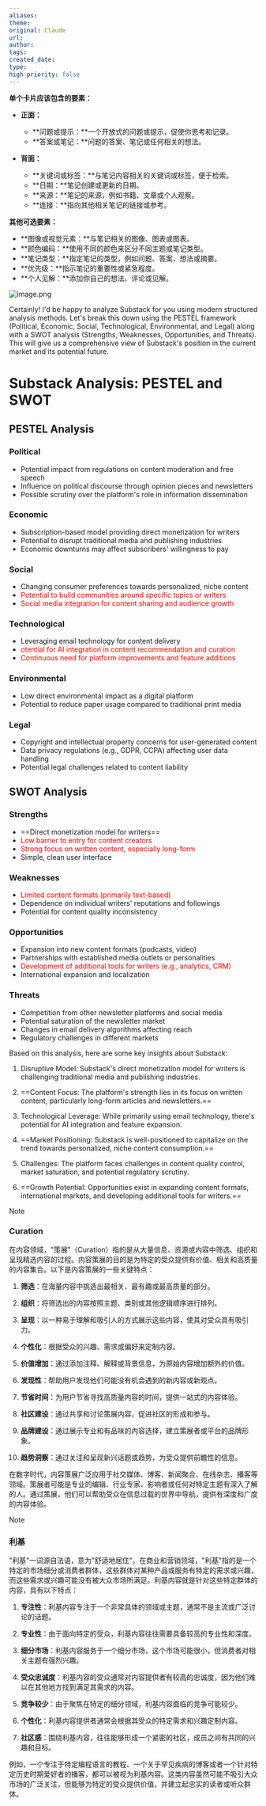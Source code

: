 ```yaml
---
aliases: 
theme: 
original: Claude
url: 
author: 
tags: 
created_date: 
type: 
high priority: false
---
```

**单个卡片应该包含的要素：**

* **正面：**
    * **问题或提示：**一个开放式的问题或提示，促使你思考和记录。
    * **答案或笔记：**问题的答案、笔记或任何相关的想法。

* **背面：**
    * **关键词或标签：**与笔记内容相关的关键词或标签，便于检索。
    * **日期：**笔记创建或更新的日期。
    * **来源：**笔记的来源，例如书籍、文章或个人观察。
    * **连接：**指向其他相关笔记的链接或参考。

**其他可选要素：**

* **图像或视觉元素：**与笔记相关的图像、图表或图表。
* **颜色编码：**使用不同的颜色来区分不同主题或笔记类型。
* **笔记类型：**指定笔记的类型，例如问题、答案、想法或摘要。
* **优先级：**指示笔记的重要性或紧急程度。
* **个人见解：**添加你自己的想法、评论或见解。



![image.png](https://cdn.jsdelivr.net/gh/duanbiao2000/BlogGallery@main/picture/20240622130701.png)

Certainly! I'd be happy to analyze Substack for you using modern structured analysis methods. Let's break this down using the PESTEL framework (Political, Economic, Social, Technological, Environmental, and Legal) along with a SWOT analysis (Strengths, Weaknesses, Opportunities, and Threats). This will give us a comprehensive view of Substack's position in the current market and its potential future.

# Substack Analysis: PESTEL and SWOT

## PESTEL Analysis

### Political
- Potential impact from regulations on content moderation and free speech
- Influence on political discourse through opinion pieces and newsletters
- Possible scrutiny over the platform's role in information dissemination

### Economic
- Subscription-based model providing direct monetization for writers
- Potential to disrupt traditional media and publishing industries
- Economic downturns may affect subscribers' willingness to pay

### Social
- Changing consumer preferences towards personalized, niche content
- <font color="#ff0000">Potential to build communities around specific topics or writers</font>
- <font color="#ff0000">Social media integration for content sharing and audience growth</font>

### Technological
- Leveraging email technology for content delivery
- <font color="#ff0000">otential for AI integration in content recommendation and curation</font>
- <font color="#ff0000">Continuous need for platform improvements and feature additions</font>

### Environmental
- Low direct environmental impact as a digital platform
- Potential to reduce paper usage compared to traditional print media

### Legal
- Copyright and intellectual property concerns for user-generated content
- Data privacy regulations (e.g., GDPR, CCPA) affecting user data handling
- Potential legal challenges related to content liability

## SWOT Analysis

### Strengths
- ==Direct monetization model for writers==
- <font color="#ff0000">Low barrier to entry for content creators</font>
- <font color="#ff0000">Strong focus on written content, especially long-form</font>
- Simple, clean user interface

### Weaknesses
- <font color="#ff0000">Limited content formats (primarily text-based)</font>
- Dependence on individual writers' reputations and followings
- Potential for content quality inconsistency

### Opportunities
- Expansion into new content formats (podcasts, video)
- Partnerships with established media outlets or personalities
- <font color="#ff0000">Development of additional tools for writers (e.g., analytics, CRM)</font>
- International expansion and localization

### Threats
- Competition from other newsletter platforms and social media
- Potential saturation of the newsletter market
- Changes in email delivery algorithms affecting reach
- Regulatory challenges in different markets


Based on this analysis, here are some key insights about Substack:

1. Disruptive Model: Substack's direct monetization model for writers is challenging traditional media and publishing industries.

2. ==Content Focus: The platform's strength lies in its focus on written content, particularly long-form articles and newsletters.==

3. Technological Leverage: While primarily using email technology, there's potential for AI integration and feature expansion.

4. ==Market Positioning: Substack is well-positioned to capitalize on the trend towards personalized, niche content consumption.==

5. Challenges: The platform faces challenges in content quality control, market saturation, and potential regulatory scrutiny.

6. ==Growth Potential: Opportunities exist in expanding content formats, international markets, and developing additional tools for writers.==

> [!NOTE]
> ### Curation
> 在内容领域，"策展"（Curation）指的是从大量信息、资源或内容中筛选、组织和呈现精选内容的过程。内容策展的目的是为特定的受众提供有价值、相关和高质量的内容集合。以下是内容策展的一些关键特点：
> 
> 1. **筛选**：在海量内容中挑选出最相关、最有趣或最高质量的部分。
> 
> 2. **组织**：将筛选出的内容按照主题、类别或其他逻辑顺序进行排列。
> 
> 3. **呈现**：以一种易于理解和吸引人的方式展示这些内容，使其对受众具有吸引力。
> 
> 4. **个性化**：根据受众的兴趣、需求或偏好来定制内容。
> 
> 5. **价值增加**：通过添加注释、解释或背景信息，为原始内容增加额外的价值。
> 
> 6. **发现性**：帮助用户发现他们可能没有机会遇到的新内容或新观点。
> 
> 7. **节省时间**：为用户节省寻找高质量内容的时间，提供一站式的内容体验。
> 
> 8. **社区建设**：通过共享和讨论策展内容，促进社区的形成和参与。
> 
> 9. **品牌建设**：通过展示专业和有品味的内容选择，建立策展者或平台的品牌形象。
> 
> 10. **趋势洞察**：通过关注和呈现新兴话题或趋势，为受众提供前瞻性的信息。
> 
> 在数字时代，内容策展广泛应用于社交媒体、博客、新闻聚合、在线杂志、播客等领域。策展者可能是专业的编辑、行业专家、影响者或任何对特定主题有深入了解的人。通过策展，他们可以帮助受众在信息过载的世界中导航，提供有深度和广度的内容体验。

> [!NOTE]
> ### 利基
> "利基"一词源自法语，意为"舒适地居住"。在商业和营销领域，"利基"指的是一个特定的市场细分或消费者群体，这些群体对某种产品或服务有特定的需求或兴趣，而这些需求或兴趣可能没有被大众市场所满足。利基内容就是针对这些特定群体的内容，具有以下特点：
> 
> 1. **专注性**：利基内容专注于一个非常具体的领域或主题，通常不是主流或广泛讨论的话题。
> 
> 2. **专业性**：由于面向特定的受众，利基内容往往需要具备较高的专业性和深度。
> 
> 3. **细分市场**：利基内容服务于一个细分市场，这个市场可能很小，但消费者对相关主题有强烈兴趣。
> 
> 4. **受众忠诚度**：利基内容的受众通常对内容提供者有较高的忠诚度，因为他们难以在其他地方找到满足其需求的内容。
> 
> 5. **竞争较少**：由于聚焦在特定的细分领域，利基内容面临的竞争可能较少。
> 
> 6. **个性化**：利基内容提供者通常会根据其受众的特定需求和兴趣定制内容。
> 
> 7. **社区感**：围绕利基内容，往往能够形成一个紧密的社区，成员之间有共同的兴趣和目标。
> 
> 例如，一个专注于特定编程语言的教程、一个关于罕见疾病的博客或者一个针对特定历史时期爱好者的播客，都可以被视为利基内容。这类内容虽然可能不吸引大众市场的广泛关注，但能够为特定的受众提供价值，并建立起忠实的读者或听众群体。
